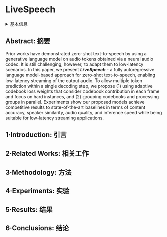 # LiveSpeech

<details>
<summary>基本信息</summary>

- 标题: "LiveSpeech: Low-Latency Zero-shot Text-to-Speech via Autoregressive Modeling of Audio Discrete Codes"
- 作者:
  - 01 Trung Dang, David Aponte, Dung Tran, Kazuhito Koishida
- 链接:
  - [ArXiv](https://arxiv.org/abs/2406.02897)
  - [Publication]()
  - [Github]()
  - [Demo]()
- 文件:
  - [ArXiv](_PDF/2406.02897v2__LiveSpeech__Low-Latency_Zero-shot_Text-to-Speech_via_Autoregressive_Modeling_of_Audio_Discrete_Codes.pdf)
  - [Publication] #TODO

</details>

## Abstract: 摘要

Prior works have demonstrated zero-shot text-to-speech by using a generative language model on audio tokens obtained via a neural audio codec.
It is still challenging, however, to adapt them to low-latency scenarios.
In this paper, we present ***LiveSpeech*** - a fully autoregressive language model-based approach for zero-shot text-to-speech, enabling low-latency streaming of the output audio.
To allow multiple token prediction within a single decoding step, we propose (1) using adaptive codebook loss weights that consider codebook contribution in each frame and focus on hard instances, and (2) grouping codebooks and processing groups in parallel.
Experiments show our proposed models achieve competitive results to state-of-the-art baselines in terms of content accuracy, speaker similarity, audio quality, and inference speed while being suitable for low-latency streaming applications.

## 1·Introduction: 引言

## 2·Related Works: 相关工作

## 3·Methodology: 方法

## 4·Experiments: 实验

## 5·Results: 结果

## 6·Conclusions: 结论